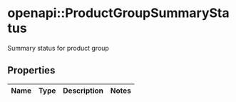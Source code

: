 # openapi::ProductGroupSummaryStatus

Summary status for product group

## Properties
Name | Type | Description | Notes
------------ | ------------- | ------------- | -------------


